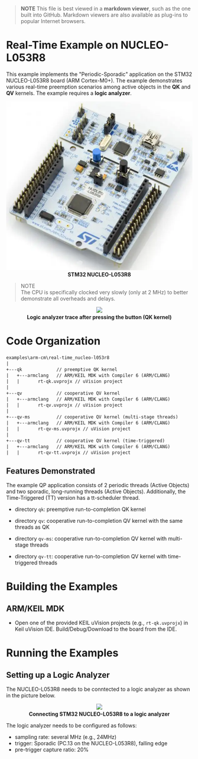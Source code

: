 > **NOTE**
This file is best viewed in a **markdown viewer**, such as the one built into GitHub. Markdown viewers are also available as plug-ins to popular Internet browsers.

# Real-Time Example on NUCLEO-L053R8
This example implements the "Periodic-Sporadic" application on the STM32 NUCLEO-L053R8 board (ARM Cortex-M0+). The example demonstrates various real-time preemption scenarios among active objects in the **QK** and **QV** kernels. The example requires a **logic analyzer**.

<p align="center">
<img src="stm32-nucleo-l053r8.webp"/><br>
<b>STM32 NUCLEO-L053R8</b>
</p>

> NOTE<br>
The CPU is specifically clocked very slowly (only at 2 MHz) to better demonstrate all overheads and delays.

<p align="center">
<img src="./real-time_trace.png"/><br>
<b>Logic analyzer trace after pressing the button (QK kernel)</b>
</p>

# Code Organization
```
examples\arm-cm\real-time_nucleo-l053r8
|
+---qk             // preemptive QK kernel
|   +---armclang   // ARM/KEIL MDK with Compiler 6 (ARM/CLANG)
|   |       rt-qk.uvprojx // uVision project
|
+---qv             // cooperative QV kernel
|   +---armclang   // ARM/KEIL MDK with Compiler 6 (ARM/CLANG)
|   |       rt-qv.uvprojx // uVision project
|
+---qv-ms          // cooperative QV kernel (multi-stage threads)
|   +---armclang   // ARM/KEIL MDK with Compiler 6 (ARM/CLANG)
|   |       rt-qv-ms.uvprojx // uVision project
|
+---qv-tt          // cooperative QV kernel (time-triggered)
|   +---armclang   // ARM/KEIL MDK with Compiler 6 (ARM/CLANG)
|   |       rt-qv-tt.uvprojx // uVision project
```

## Features Demonstrated
The example QP application consists of 2 periodic threads (Active Objects) and two sporadic, long-running threads (Active Objects). Additionally, the Time-Triggered (TT) version has a tt-scheduler thread.

- directory `qk`: preemptive run-to-completion QK kernel

- directory `qv`: cooperative run-to-completion QV kernel with the same threads as QK

- directory `qv-ms`: cooperative run-to-completion QV kernel with multi-stage threads

- directory `qv-tt`: cooperative run-to-completion QV kernel with time-triggered threads


# Building the Examples

## ARM/KEIL MDK
- Open one of the provided KEIL uVision projects (e.g., `rt-qk.uvprojx`) in Keil uVision IDE. Build/Debug/Download to the board from the IDE.


# Running the Examples

## Setting up a Logic Analyzer
The NUCLEO-L053R8 needs to be conntected to a logic analyzer as shown in the picture below.

<p align="center">
<img src="./stm32-nucleo-l053r8_conn.png"/><br>
<b>Connecting STM32 NUCLEO-L053R8 to a logic analyzer</b>
</p>


The logic analyzer needs to be configured as follows:
- sampling rate: several MHz (e.g., 24MHz)
- trigger: Sporadic (PC.13 on the NUCLEO-L053R8), falling edge
- pre-trigger capture ratio: 20%
